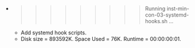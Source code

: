 * >>>>>>>>> Running inst-min-con-03-systemd-hooks.sh ...
  * Add systemd hook scripts.
  * Disk size = 893592K. Space Used = 76K. Runtime = 00:00:00:01.
